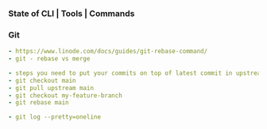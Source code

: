 ### State of CLI | Tools | Commands

### Git
```yaml
- https://www.linode.com/docs/guides/git-rebase-command/
- git - rebase vs merge

- steps you need to put your commits on top of latest commit in upstream
- git checkout main
- git pull upstream main
- git checkout my-feature-branch
- git rebase main

- git log --pretty=oneline
```
